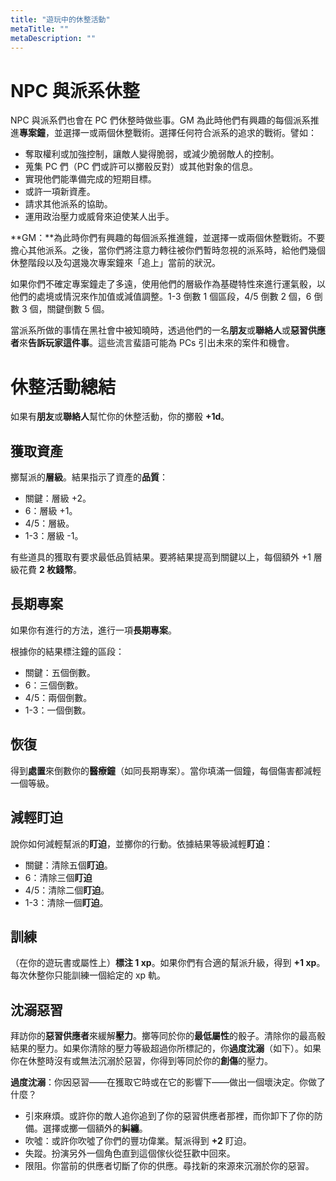 ```yaml
---
title: "遊玩中的休整活動"
metaTitle: ""
metaDescription: ""
---
```


# NPC 與派系休整

NPC 與派系們也會在 PC 們休整時做些事。GM 為此時他們有興趣的每個派系推進**專案鐘**，並選擇一或兩個休整戰術。選擇任何符合派系的追求的戰術。譬如：

* 奪取權利或加強控制，讓敵人變得脆弱，或減少脆弱敵人的控制。
* 蒐集 PC 們（PC 們或許可以擲骰反對）或其他對象的信息。
* 實現他們能準備完成的短期目標。
* 或許一項新資產。
* 請求其他派系的協助。
* 運用政治壓力或威脅來迫使某人出手。

**GM：**為此時你們有興趣的每個派系推進鐘，並選擇一或兩個休整戰術。不要擔心其他派系。之後，當你們將注意力轉往被你們暫時忽視的派系時，給他們幾個休整階段以及勾選幾次專案鐘來「追上」當前的狀況。

如果你們不確定專案鐘走了多遠，使用他們的層級作為基礎特性來進行運氣骰，以他們的處境或情況來作加值或減值調整。1-3 倒數 1 個區段，4/5 倒數 2 個，6 倒數 3 個，<span class="game-term">關鍵</span>倒數 5 個。

當派系所做的事情在黑社會中被知曉時，透過他們的一名**朋友**或**聯絡人**或**惡習供應者**來**告訴玩家這件事**。這些流言蜚語可能為 PCs 引出未來的案件和機會。

# 休整活動總結

如果有**朋友**或**聯絡人**幫忙你的休整活動，你的擲骰 **+1d**。

## 獲取資產

擲幫派的**層級**。結果指示了資產的**品質**：

* <span class="game-term">關鍵：</span>層級 +2。
* <span class="game-term">6：</span>層級 +1。
* <span class="game-term">4/5：</span>層級。
* <span class="game-term">1-3：</span>層級 -1。

有些道具的獲取有要求最低品質結果。要將結果提高到關鍵以上，每個額外 +1 層級花費 **2 枚<span class="game-term">錢幣</span>**。

## 長期專案

如果你有進行的方法，進行一項**長期專案**。

根據你的結果標注鐘的區段：

* <span class="game-term">關鍵：</span>五個倒數。
* <span class="game-term">6：</span>三個倒數。
* <span class="game-term">4/5：</span>兩個倒數。
* <span class="game-term">1-3：</span>一個倒數。

## 恢復

得到**處置**來倒數你的**醫療鐘**（如同長期專案）。當你填滿一個鐘，每個傷害都減輕一個等級。

## 減輕盯迫

說你如何減輕幫派的**盯迫**，並擲你的行動。依據結果等級減輕**盯迫**：

* <span class="game-term">關鍵：</span>清除五個<strong>盯迫</strong>。
* <span class="game-term">6：</span>清除三個<strong>盯迫</strong>
* <span class="game-term">4/5：</span>清除二個<strong>盯迫</strong>。
* <span class="game-term">1-3：</span>清除一個<strong>盯迫</strong>。

## 訓練

（在你的遊玩書或屬性上）**標注 1 xp**。如果你們有合適的幫派升級，得到 **+1 xp**。每次休整你只能訓練一個給定的 xp 軌。

## 沈溺惡習

拜訪你的**惡習供應者**來緩解**壓力**。擲等同於你的**最低屬性**的骰子。清除你的最高骰結果的壓力。如果你清除的壓力等級超過你所標記的，你**過度沈溺**（如下）。如果你在休整時沒有或無法沉溺於惡習，你得到等同於你的**創傷**的壓力。

**過度沈溺**：你因惡習——在獲取它時或在它的影響下——做出一個壞決定。你做了什麼？

* <span class="game-term">引來麻煩。</span>或許你的敵人追你追到了你的惡習供應者那裡，而你卸下了你的防備。選擇或擲一個額外的<strong>糾纏</strong>。
* <span class="game-term">吹噓：</span>或許你吹噓了你們的豐功偉業。幫派得到 <strong>+2</strong> <span class="game-term">盯迫</span>。
* <span class="game-term">失蹤。</span>扮演另外一個角色直到這個傢伙從狂歡中回來。
* <span class="game-term">限阻。</span>你當前的供應者切斷了你的供應。尋找新的來源來沉溺於你的惡習。